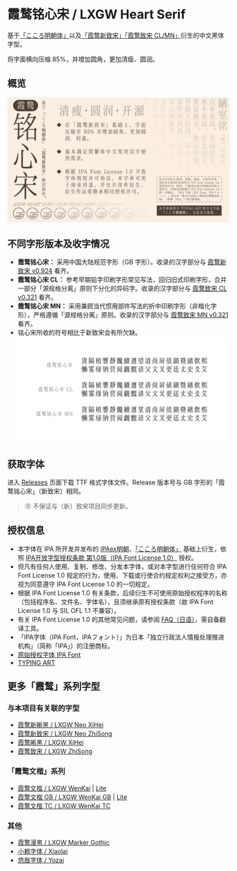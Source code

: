 # 霞鹜铭心宋 / LXGW Heart Serif
基于[「こころ明朝体」](https://typingart.net/?p=46)以及[「霞鹜新致宋」](https://github.com/lxgw/LxgwNeoZhiSong)[「霞鹜致宋 CL/MN」](https://github.com/lxgw/LxgwZhiSong)衍生的中文黑体字型。

将字面横向压缩 85%，并增加圆角，更加清瘦、圆润。
## 概览
![](documentation/heart-1.png)
## 不同字形版本及收字情况
- **霞鹜铭心宋：** 采用中国大陆规范字形（GB 字形）。收录的汉字部分与 [霞鹜新致宋 v0.924](https://github.com/lxgw/LxgwNeoZhiSong/releases/tag/v0.924) 看齐。
- **霞鹜铭心宋 CL：** 参考早期铅字印刷字形常见写法，回归旧式印刷字形，合并一部分「源规格分离」原则下分化的异码字。收录的汉字部分与 [霞鹜致宋 CL v0.321](https://github.com/lxgw/LxgwZhiSong/releases/tag/v0.321) 看齐。
- **霞鹜铭心宋 MN：** 采用兼顾当代惯用部件写法的折中印刷字形（非楷化字形），严格遵循「源规格分离」原则。收录的汉字部分与 [霞鹜致宋 MN v0.321](https://github.com/lxgw/LxgwZhiSong/releases/tag/v0.321) 看齐。
- 铭心宋所收的符号相比于新致宋会有所欠缺。
![](documentation/heart-2.png)
## 获取字体
进入 [Releases](https://github.com/lxgw/LxgwHeartSerif/releases) 页面下载 TTF 格式字体文件。Release 版本号与 GB 字形的「霞鹜铭心宋」（新致宋）相同。

>㊟ 不保证与（新）致宋项目同步更新。
## 授权信息
- 本字体在 IPA 所开发并发布的 [IPAex明朝](https://moji.or.jp/ipafont)、[「こころ明朝体」](https://typingart.net/?p=46) 基础上衍生，依照 [IPA开放字型授权条款 第1.0版（IPA Font License 1.0）](https://opensource.org/licenses/IPA/) 授权。
- 但凡有任何人使用、复制、修改、分发本字体，或对本字型进行任何符合 IPA Font License 1.0 规定的行为，使用、下载或行使合约规定权利之接受方，亦视为同意遵守 IPA Font License 1.0 的一切规定。
- 根据 IPA Font License 1.0 有关条款，后续衍生不可使用原始授权程序的名称（包括程序名、文件名、字体名），且须继承原有授权条款（故 IPA Font License 1.0 与 SIL OFL 1.1 不兼容）。
- 有关 IPA Font License 1.0 的其他常见问题，请参阅 [FAQ（日语）](https://moji.or.jp/ipafont/faq/)，需自备翻译工具。
- 「IPA字体（IPA Font，IPAフォント）」为日本「独立行政法人情报处理推进机构」（简称「IPA」）的注册商标。
- [原始授权字体 IPA Font](https://moji.or.jp/ipafont)
- [TYPING ART](https://typingart.net)
## 更多「霞鹜」系列字型
### 与本项目有关联的字型
- [霞鹜新晰黑 / LXGW Neo XiHei](https://github.com/lxgw/LxgwNeoXiHei)
- [霞鹜新致宋 / LXGW Neo ZhiSong](https://github.com/lxgw/LxgwNeoZhiSong)
- [霞鹜晰黑 / LXGW XiHei](https://github.com/lxgw/LxgwXiHei)
- [霞鹜致宋 / LXGW ZhiSong](https://github.com/lxgw/LxgwZhiSong)
### 「霞鹜文楷」系列
- [霞鹜文楷 / LXGW WenKai](https://github.com/lxgw/LxgwWenKai) | [Lite](https://github.com/lxgw/LxgwWenKai-Lite)
- [霞鹜文楷 GB / LXGW WenKai GB](https://github.com/lxgw/LxgwWenKaiGB) | [Lite](https://github.com/lxgw/LxgwWenKaiGB-Lite)
- [霞鹜文楷 TC / LXGW WenKai TC](https://github.com/lxgw/LxgwWenKaiTC)
### 其他
- [霞鹜漫黑 / LXGW Marker Gothic](https://github.com/lxgw/LxgwMarkerGothic)
- [小赖字体 / Xiaolai](https://github.com/lxgw/kose-font)
- [悠哉字体 / Yozai](https://github.com/lxgw/yozai-font)
